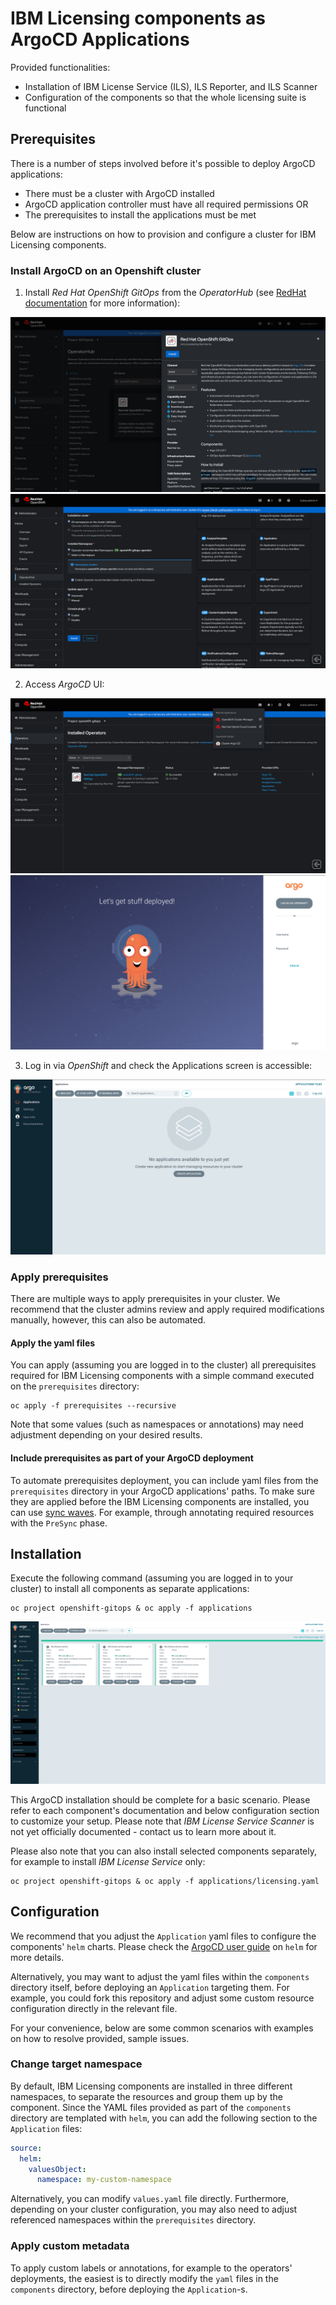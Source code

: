 # IBM Licensing components as ArgoCD Applications

Provided functionalities:
- Installation of IBM License Service (ILS), ILS Reporter, and ILS Scanner
- Configuration of the components so that the whole licensing suite is functional

## Prerequisites

There is a number of steps involved before it's possible to deploy ArgoCD applications:
- There must be a cluster with ArgoCD installed
- ArgoCD application controller must have all required permissions OR
- The prerequisites to install the applications must be met

Below are instructions on how to provision and configure a cluster for IBM Licensing components.

### Install ArgoCD on an Openshift cluster

1. Install *Red Hat OpenShift GitOps* from the *OperatorHub* (see 
[RedHat documentation](https://docs.openshift.com/gitops/1.14/installing_gitops/installing-openshift-gitops.html)
for more information):

![install-red-hat-openshift-gitops-step-1](docs/images/install-red-hat-openshift-gitops-step-1.png)
![install-red-hat-openshift-gitops-step-2](docs/images/install-red-hat-openshift-gitops-step-2.png)

2. Access *ArgoCD* UI:

![argo-cd-ui-step-1.png](docs/images/argo-cd-ui-step-1.png)
![argo-cd-ui-step-2.png](docs/images/argo-cd-ui-step-2.png)

3. Log in via *OpenShift* and check the Applications screen is accessible:

![applications-screen.png](docs/images/applications-screen.png)

### Apply prerequisites

There are multiple ways to apply prerequisites in your cluster. We recommend that the cluster admins review and apply
required modifications manually, however, this can also be automated.

#### Apply the yaml files

You can apply (assuming you are logged in to the cluster) all prerequisites required for IBM Licensing components
with a simple command executed on the `prerequisites` directory:

```commandline
oc apply -f prerequisites --recursive
```

Note that some values (such as namespaces or annotations) may need adjustment depending on your desired results.

#### Include prerequisites as part of your ArgoCD deployment

To automate prerequisites deployment, you can include yaml files from the `prerequisites` directory in your ArgoCD
applications' paths. To make sure they are applied before the IBM Licensing components are installed, you can use
[sync waves](https://argo-cd.readthedocs.io/en/latest/user-guide/sync-waves/). For example, through annotating required
resources with the `PreSync` phase.

## Installation

Execute the following command (assuming you are logged in to your cluster) to install all components as separate
applications:
```commandline
oc project openshift-gitops & oc apply -f applications
```

![components.png](docs/images/components.png)

This ArgoCD installation should be complete for a basic scenario. Please refer to each component's documentation and
below configuration section to customize your setup. Please note that *IBM License Service Scanner* is not yet
officially documented - contact us to learn more about it.

Please also note that you can also install selected components separately, for example to install *IBM License Service*
only:
```commandline
oc project openshift-gitops & oc apply -f applications/licensing.yaml
```

## Configuration

We recommend that you adjust the `Application` yaml files to configure the components' `helm` charts. Please check
the [ArgoCD user guide](https://argo-cd.readthedocs.io/en/latest/user-guide/helm/) on `helm` for more details.

Alternatively, you may want to adjust the yaml files within the `components` directory itself, before deploying
an `Application` targeting them. For example, you could fork this repository and adjust some custom resource
configuration directly in the relevant file.

For your convenience, below are some common scenarios with examples on how to resolve provided, sample issues.

### Change target namespace

By default, IBM Licensing components are installed in three different namespaces, to separate the resources and group
them up by the component. Since the YAML files provided as part of the `components` directory are templated with `helm`,
you can add the following section to the `Application` files:

```yaml
source:
  helm:
    valuesObject:
      namespace: my-custom-namespace
```

Alternatively, you can modify `values.yaml` file directly. Furthermore, depending on your cluster configuration,
you may also need to adjust referenced namespaces within the `prerequisites` directory.

### Apply custom metadata

To apply custom labels or annotations, for example to the operators' deployments, the easiest is to directly modify
the `yaml` files in the `components` directory, before deploying the `Application`-s.
